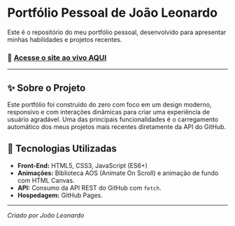 # Portfólio Pessoal de João Leonardo

Este é o repositório do meu portfólio pessoal, desenvolvido para apresentar minhas habilidades e projetos recentes.

### 🔗 **[Acesse o site ao vivo AQUI](https://joaomangini.github.io/Portifolio/)**

---

## ✨ Sobre o Projeto

Este portfólio foi construído do zero com foco em um design moderno, responsivo e com interações dinâmicas para criar uma experiência de usuário agradável. Uma das principais funcionalidades é o carregamento automático dos meus projetos mais recentes diretamente da API do GitHub.

## 🚀 Tecnologias Utilizadas

* **Front-End:** HTML5, CSS3, JavaScript (ES6+)
* **Animações:** Biblioteca AOS (Animate On Scroll) e animação de fundo com HTML Canvas.
* **API:** Consumo da API REST do GitHub com `fetch`.
* **Hospedagem:** GitHub Pages.

---
*Criado por João Leonardo*

